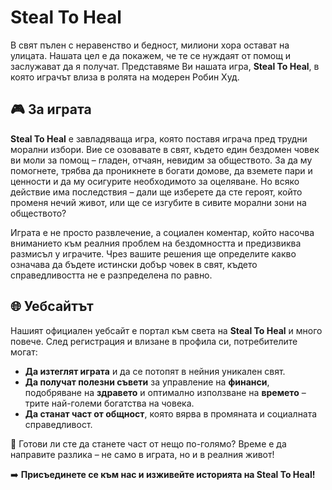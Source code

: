 # Steal To Heal

В свят пълен с неравенство и бедност, милиони хора остават на улицата. Нашата цел е да покажем, че те се нуждаят от помощ и заслужават да я получат. Представяме Ви нашата игра, **Steal To Heal**, в която играчът влиза в ролята на модерен Робин Худ.

## 🎮 За играта
**Steal To Heal** е завладяваща игра, която поставя играча пред трудни морални избори. Вие се озовавате в свят, където един бездомен човек ви моли за помощ – гладен, отчаян, невидим за обществото. За да му помогнете, трябва да проникнете в богати домове, да вземете пари и ценности и да му осигурите необходимото за оцеляване. Но всяко действие има последствия – дали ще изберете да сте героят, който променя нечий живот, или ще се изгубите в сивите морални зони на обществото?

Играта е не просто развлечение, а социален коментар, който насочва вниманието към реалния проблем на бездомността и предизвиква размисъл у играчите. Чрез вашите решения ще определите какво означава да бъдете истински добър човек в свят, където справедливостта не е разпределена по равно.

## 🌐 Уебсайтът
Нашият официален уебсайт е портал към света на **Steal To Heal** и много повече. След регистрация и влизане в профила си, потребителите могат:

- **Да изтеглят играта** и да се потопят в нейния уникален свят.
- **Да получат полезни съвети** за управление на **финанси**, подобряване на **здравето** и оптимално използване на **времето** – трите най-големи богатства на човека.
- **Да станат част от общност**, която вярва в промяната и социалната справедливост.

🚀 Готови ли сте да станете част от нещо по-голямо? Време е да направите разлика – не само в играта, но и в реалния живот!

➡️ **Присъединете се към нас и изживейте историята на Steal To Heal!**